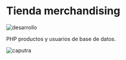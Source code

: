 # Tienda merchandising
![desarrollo](https://img.shields.io/badge/ESTADO-en%20desarrollo-F18F01?style=for-the-badge)

PHP productos y usuarios de base de datos.

![caputra](https://snipboard.io/qbFfRj.jpg)
